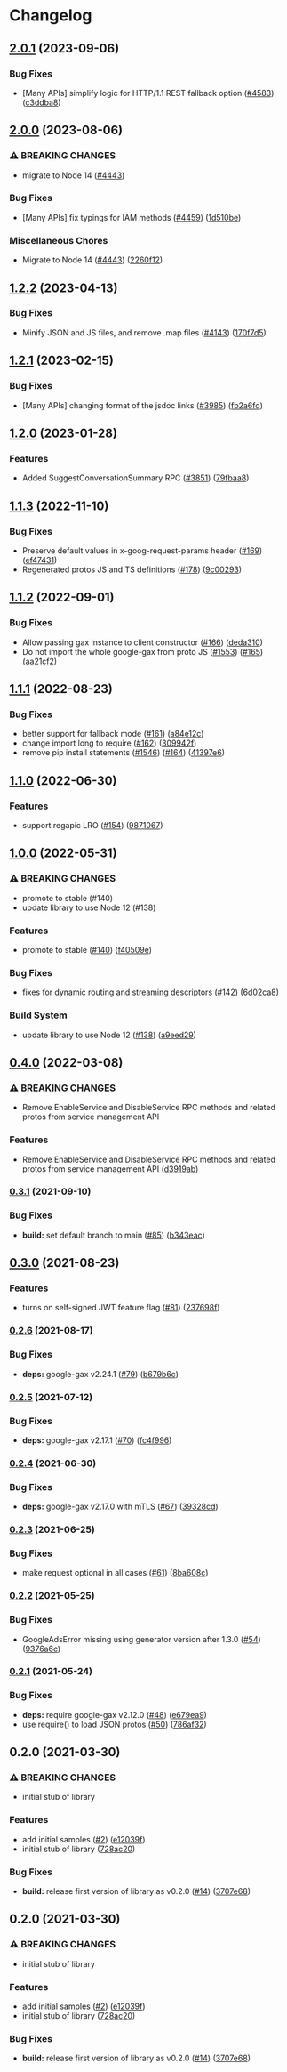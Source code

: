 # Changelog

## [2.0.1](https://github.com/googleapis/google-cloud-node/compare/service-management-v2.0.0...service-management-v2.0.1) (2023-09-06)


### Bug Fixes

* [Many APIs] simplify logic for HTTP/1.1 REST fallback option ([#4583](https://github.com/googleapis/google-cloud-node/issues/4583)) ([c3ddba8](https://github.com/googleapis/google-cloud-node/commit/c3ddba8df9fee6185e36a4e99f7c67b0319f1242))

## [2.0.0](https://github.com/googleapis/google-cloud-node/compare/service-management-v1.2.2...service-management-v2.0.0) (2023-08-06)


### ⚠ BREAKING CHANGES

* migrate to Node 14 ([#4443](https://github.com/googleapis/google-cloud-node/issues/4443))

### Bug Fixes

* [Many APIs] fix typings for IAM methods ([#4459](https://github.com/googleapis/google-cloud-node/issues/4459)) ([1d510be](https://github.com/googleapis/google-cloud-node/commit/1d510bef5bd7b0ac3552b4729ef3d9ebe1ac3dc4))


### Miscellaneous Chores

* Migrate to Node 14 ([#4443](https://github.com/googleapis/google-cloud-node/issues/4443)) ([2260f12](https://github.com/googleapis/google-cloud-node/commit/2260f12543d171bda95345e53475f5f0fdc45770))

## [1.2.2](https://github.com/googleapis/google-cloud-node/compare/service-management-v1.2.1...service-management-v1.2.2) (2023-04-13)


### Bug Fixes

* Minify JSON and JS files, and remove .map files ([#4143](https://github.com/googleapis/google-cloud-node/issues/4143)) ([170f7d5](https://github.com/googleapis/google-cloud-node/commit/170f7d57b8fd344d182a8e758867b8124722eebc))

## [1.2.1](https://github.com/googleapis/google-cloud-node/compare/service-management-v1.2.0...service-management-v1.2.1) (2023-02-15)


### Bug Fixes

* [Many APIs] changing format of the jsdoc links ([#3985](https://github.com/googleapis/google-cloud-node/issues/3985)) ([fb2a6fd](https://github.com/googleapis/google-cloud-node/commit/fb2a6fdbd9dcf2ae91b3767629d71f0970d0712c))

## [1.2.0](https://github.com/googleapis/google-cloud-node/compare/service-management-v1.1.3...service-management-v1.2.0) (2023-01-28)


### Features

* Added SuggestConversationSummary RPC ([#3851](https://github.com/googleapis/google-cloud-node/issues/3851)) ([79fbaa8](https://github.com/googleapis/google-cloud-node/commit/79fbaa833d08738fa37aa37158ddb5b1c91710e1))

## [1.1.3](https://github.com/googleapis/nodejs-service-management/compare/v1.1.2...v1.1.3) (2022-11-10)


### Bug Fixes

* Preserve default values in x-goog-request-params header ([#169](https://github.com/googleapis/nodejs-service-management/issues/169)) ([ef47431](https://github.com/googleapis/nodejs-service-management/commit/ef4743106afc35191647a626c8f3a8a08634ebd1))
* Regenerated protos JS and TS definitions ([#178](https://github.com/googleapis/nodejs-service-management/issues/178)) ([9c00293](https://github.com/googleapis/nodejs-service-management/commit/9c00293b6213b8ba0e2d56fd2208d90b60c38d0d))

## [1.1.2](https://github.com/googleapis/nodejs-service-management/compare/v1.1.1...v1.1.2) (2022-09-01)


### Bug Fixes

* Allow passing gax instance to client constructor ([#166](https://github.com/googleapis/nodejs-service-management/issues/166)) ([deda310](https://github.com/googleapis/nodejs-service-management/commit/deda3102c60ed95a03de5f4ae123c858d9af1cf4))
* Do not import the whole google-gax from proto JS ([#1553](https://github.com/googleapis/nodejs-service-management/issues/1553)) ([#165](https://github.com/googleapis/nodejs-service-management/issues/165)) ([aa21cf2](https://github.com/googleapis/nodejs-service-management/commit/aa21cf2c463c6410be8f9dc8906493dc78f131c1))

## [1.1.1](https://github.com/googleapis/nodejs-service-management/compare/v1.1.0...v1.1.1) (2022-08-23)


### Bug Fixes

* better support for fallback mode ([#161](https://github.com/googleapis/nodejs-service-management/issues/161)) ([a84e12c](https://github.com/googleapis/nodejs-service-management/commit/a84e12c4dd4edc5b8486f7b1d47ce109b1927099))
* change import long to require ([#162](https://github.com/googleapis/nodejs-service-management/issues/162)) ([309942f](https://github.com/googleapis/nodejs-service-management/commit/309942f977356bcaaf77a1ee439e5d4389f011ec))
* remove pip install statements ([#1546](https://github.com/googleapis/nodejs-service-management/issues/1546)) ([#164](https://github.com/googleapis/nodejs-service-management/issues/164)) ([41397e6](https://github.com/googleapis/nodejs-service-management/commit/41397e628dcbc33e54d1f052343df51d8ae8a771))

## [1.1.0](https://github.com/googleapis/nodejs-service-management/compare/v1.0.0...v1.1.0) (2022-06-30)


### Features

* support regapic LRO ([#154](https://github.com/googleapis/nodejs-service-management/issues/154)) ([9871067](https://github.com/googleapis/nodejs-service-management/commit/9871067a828e4ec332906f2013956f9b2ade2b00))

## [1.0.0](https://github.com/googleapis/nodejs-service-management/compare/v0.4.0...v1.0.0) (2022-05-31)


### ⚠ BREAKING CHANGES

* promote to stable (#140)
* update library to use Node 12 (#138)

### Features

* promote to stable ([#140](https://github.com/googleapis/nodejs-service-management/issues/140)) ([f40509e](https://github.com/googleapis/nodejs-service-management/commit/f40509ee35dbafff16e4300d2173be5c41abacf4))


### Bug Fixes

* fixes for dynamic routing and streaming descriptors ([#142](https://github.com/googleapis/nodejs-service-management/issues/142)) ([6d02ca8](https://github.com/googleapis/nodejs-service-management/commit/6d02ca800a29eb3b6383127efe43ad8e603992c3))


### Build System

* update library to use Node 12 ([#138](https://github.com/googleapis/nodejs-service-management/issues/138)) ([a9eed29](https://github.com/googleapis/nodejs-service-management/commit/a9eed29598c8b56d4c80161d0046be0db4430c66))

## [0.4.0](https://github.com/googleapis/nodejs-service-management/compare/v0.3.1...v0.4.0) (2022-03-08)


### ⚠ BREAKING CHANGES

* Remove EnableService and DisableService RPC methods and related protos from service management API

### Features

* Remove EnableService and DisableService RPC methods and related protos from service management API  ([d3919ab](https://github.com/googleapis/nodejs-service-management/commit/d3919abbf7ba458cc71e8038604f56d598571fe4))

### [0.3.1](https://www.github.com/googleapis/nodejs-service-management/compare/v0.3.0...v0.3.1) (2021-09-10)


### Bug Fixes

* **build:** set default branch to main ([#85](https://www.github.com/googleapis/nodejs-service-management/issues/85)) ([b343eac](https://www.github.com/googleapis/nodejs-service-management/commit/b343eaca04b4f651c737d8a84baa5a75a361c4b0))

## [0.3.0](https://www.github.com/googleapis/nodejs-service-management/compare/v0.2.6...v0.3.0) (2021-08-23)


### Features

* turns on self-signed JWT feature flag ([#81](https://www.github.com/googleapis/nodejs-service-management/issues/81)) ([237698f](https://www.github.com/googleapis/nodejs-service-management/commit/237698f72dfdd14e95d956a2e45f6db423e45e23))

### [0.2.6](https://www.github.com/googleapis/nodejs-service-management/compare/v0.2.5...v0.2.6) (2021-08-17)


### Bug Fixes

* **deps:** google-gax v2.24.1 ([#79](https://www.github.com/googleapis/nodejs-service-management/issues/79)) ([b679b6c](https://www.github.com/googleapis/nodejs-service-management/commit/b679b6c3dff457764698044b8b325a52922fbb46))

### [0.2.5](https://www.github.com/googleapis/nodejs-service-management/compare/v0.2.4...v0.2.5) (2021-07-12)


### Bug Fixes

* **deps:** google-gax v2.17.1 ([#70](https://www.github.com/googleapis/nodejs-service-management/issues/70)) ([fc4f996](https://www.github.com/googleapis/nodejs-service-management/commit/fc4f99666252f8f06f399438aedebb6e5502f2e9))

### [0.2.4](https://www.github.com/googleapis/nodejs-service-management/compare/v0.2.3...v0.2.4) (2021-06-30)


### Bug Fixes

* **deps:** google-gax v2.17.0 with mTLS ([#67](https://www.github.com/googleapis/nodejs-service-management/issues/67)) ([39328cd](https://www.github.com/googleapis/nodejs-service-management/commit/39328cdd1389ab2bddb1744bb8a77774e5a924c2))

### [0.2.3](https://www.github.com/googleapis/nodejs-service-management/compare/v0.2.2...v0.2.3) (2021-06-25)


### Bug Fixes

* make request optional in all cases ([#61](https://www.github.com/googleapis/nodejs-service-management/issues/61)) ([8ba608c](https://www.github.com/googleapis/nodejs-service-management/commit/8ba608caad06f54c0f4fb650b18948a1143440f4))

### [0.2.2](https://www.github.com/googleapis/nodejs-service-management/compare/v0.2.1...v0.2.2) (2021-05-25)


### Bug Fixes

* GoogleAdsError missing using generator version after 1.3.0 ([#54](https://www.github.com/googleapis/nodejs-service-management/issues/54)) ([9376a6c](https://www.github.com/googleapis/nodejs-service-management/commit/9376a6c9836b9460d512a8fbd32094cc4f5ccb85))

### [0.2.1](https://www.github.com/googleapis/nodejs-service-management/compare/v0.2.0...v0.2.1) (2021-05-24)


### Bug Fixes

* **deps:** require google-gax v2.12.0 ([#48](https://www.github.com/googleapis/nodejs-service-management/issues/48)) ([e679ea9](https://www.github.com/googleapis/nodejs-service-management/commit/e679ea9d735b9edd25913b990e3a0d037025c984))
* use require() to load JSON protos ([#50](https://www.github.com/googleapis/nodejs-service-management/issues/50)) ([786af32](https://www.github.com/googleapis/nodejs-service-management/commit/786af32612aed97ef4ec55b2d0b02932e351be38))

## 0.2.0 (2021-03-30)


### ⚠ BREAKING CHANGES

* initial stub of library

### Features

* add initial samples ([#2](https://www.github.com/googleapis/nodejs-service-management/issues/2)) ([e12039f](https://www.github.com/googleapis/nodejs-service-management/commit/e12039fff76d1d76692c7f87852c2e878c0f847f))
* initial stub of library ([728ac20](https://www.github.com/googleapis/nodejs-service-management/commit/728ac209c44ba39714fb8c8acb38a7c0163acd6c))


### Bug Fixes

* **build:** release first version of library as v0.2.0 ([#14](https://www.github.com/googleapis/nodejs-service-management/issues/14)) ([3707e68](https://www.github.com/googleapis/nodejs-service-management/commit/3707e680f7cd038ea4b6c7589a5846b8ce5fcc96))

## 0.2.0 (2021-03-30)


### ⚠ BREAKING CHANGES

* initial stub of library

### Features

* add initial samples ([#2](https://www.github.com/googleapis/nodejs-service-management/issues/2)) ([e12039f](https://www.github.com/googleapis/nodejs-service-management/commit/e12039fff76d1d76692c7f87852c2e878c0f847f))
* initial stub of library ([728ac20](https://www.github.com/googleapis/nodejs-service-management/commit/728ac209c44ba39714fb8c8acb38a7c0163acd6c))


### Bug Fixes

* **build:** release first version of library as v0.2.0 ([#14](https://www.github.com/googleapis/nodejs-service-management/issues/14)) ([3707e68](https://www.github.com/googleapis/nodejs-service-management/commit/3707e680f7cd038ea4b6c7589a5846b8ce5fcc96))
